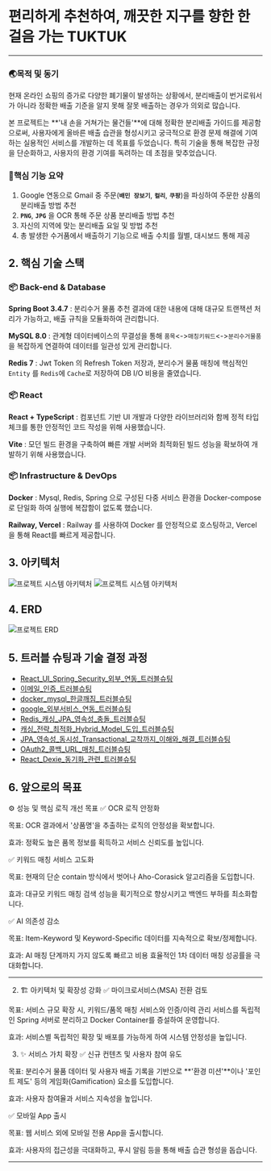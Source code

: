 # 편리하게 추천하여, 깨끗한 지구를 향한 한걸음 가는 TUKTUK
---
### 🌏목적 및 동기
현재 온라인 쇼핑의 증가로 다양한 폐기물이 발생하는 상황에서, 분리배출이 번거로워서가 아니라 정확한 배출 기준을 알지 못해 잘못 배출하는 경우가 의외로 많습니다.

본 프로젝트는 **'내 손을 거쳐가는 물건들'**에 대해 정확한 분리배출 가이드를 제공함으로써, 사용자에게 올바른 배출 습관을 형성시키고 궁극적으로 환경 문제 해결에 기여하는 실용적인 서비스를 개발하는 데 목표를 두었습니다. 특히 기술을 통해 복잡한 규정을 단순화하고, 사용자의 환경 기여를 독려하는 데 초점을 맞추었습니다.


### 🔑핵심 기능 요약
1. Google 연동으로 Gmail 중 주문(**`배민 장보기`**, **`컬리`**, **`쿠팡`**)을 파싱하여 주문한 상품의 분리배출 방법 추천
2. **`PNG`**, **`JPG`** 을 OCR 통해 주문 상품 분리배출 방법 추천
3. 자신의 지역에 맞는 분리배출 요일 및 방법 추천
4. 총 발생한 수거품에서 배출하기 기능으로 배출 수치를 월별, 대시보드 통해 제공

## 2. 핵심 기술 스택
### 📦 Back-end & Database
**Spring Boot 3.4.7** : 분리수거 물품 추천 결과에 대한 내용에 대해 대규모 트랜잭션 처리가 가능하고, 배출 규칙을 모듈화하여 관리합니다.

**MySQL 8.0** : 관계형 데이터베이스의 무결성을 통해 `품목`<->`매칭키워드`<->`분리수거물품`을 복잡하게 연결하여 데이터를 일관성 있게 관리합니다.

**Redis 7** : Jwt Token 의 Refresh Token 저장과, 분리수거 물품 매칭에 핵심적인 `Entity` 를 `Redis`에 `Cache`로 저장하여 DB I/O 비용을 줄였습니다.



### 📦 React
**React + TypeScript** : 컴포넌트 기반 UI 개발과 다양한 라이브러리와 함께 정적 타입 체크를 통한 안정적인 코드 작성을 위해 사용했습니다.

**Vite** : 모던 빌드 환경을 구축하여 빠른 개발 서버와 최적화된 빌드 성능을 확보하여 개발하기 위해 사용했습니다.



### 📦 Infrastructure & DevOps
**Docker** : Mysql, Redis, Spring 으로 구성된 다중 서비스 환경을 Docker-compose로 단일화 하여 실행에 복잡함이 없도록 했습니다.

**Railway, Vercel** : Railway 를 사용하여 Docker 를 안정적으로 호스팅하고, Vercel 을 통해 React를 빠르게 제공합니다.



## 3. 아키텍처
![프로젝트 시스템 아키텍처](docs/image/tuktuk_아키텍처_1.png)
![프로젝트 시스템 아키텍처](docs/image/tuktuk_아키텍처_2.png)

## 4. ERD
![프로젝트 ERD](docs/image//tuktuk_ERD.png)

## 5. 트러블 슈팅과 기술 결정 과정
* [React_UI_Spring_Security_외부_연동_트러블슈팅](https://dadaeun7.github.io/p-tuk-tuk/troubleshooting/react_ui_spring_security_external_connect.html)
* [이메일_인증_트러블슈팅](https://dadaeun7.github.io/p-tuk-tuk/troubleshooting/email_confirm.html)
* [docker_mysql_한글깨짐_트러블슈팅](https://dadaeun7.github.io/p-tuk-tuk/troubleshooting/docker_mysql_ko_error.html)
* [google_외부서비스_연동_트러블슈팅](https://dadaeun7.github.io/p-tuk-tuk/troubleshooting/google_connect.html)
* [Redis_캐싱_JPA_영속성_충돌_트러블슈팅](https://dadaeun7.github.io/p-tuk-tuk/troubleshooting/redis_caching_jpa_error.html)
* [캐싱_전략_최적화_Hybrid_Model_도입_트러블슈팅](https://dadaeun7.github.io/p-tuk-tuk/troubleshooting/hybrid_model.html)
* [JPA_영속성_동시성_Transactional_교착까지_이해와_해결_트러블슈팅](https://dadaeun7.github.io/p-tuk-tuk/troubleshooting/jpa_transactional_error.html)
* [OAuth2_콜백_URL_매칭_트러블슈팅](https://dadaeun7.github.io/p-tuk-tuk/troubleshooting/ouath2_callback_url_error.html)
* [React_Dexie_동기화_관련_트러블슈팅](https://dadaeun7.github.io/p-tuk-tuk/troubleshooting/react_dexie_sync.html)

## 6. 앞으로의 목표
⚙️ 성능 및 핵심 로직 개선 목표
✅ OCR 로직 안정화

목표: OCR 결과에서 '상품명'을 추출하는 로직의 안정성을 확보합니다.

효과: 정확도 높은 품목 정보를 획득하고 서비스 신뢰도를 높입니다.

✅ 키워드 매칭 서비스 고도화

목표: 현재의 단순 contain 방식에서 벗어나 Aho-Corasick 알고리즘을 도입합니다.

효과: 대규모 키워드 매칭 검색 성능을 획기적으로 향상시키고 백엔드 부하를 최소화합니다.

✅ AI 의존성 감소

목표: Item-Keyword 및 Keyword-Specific 데이터를 지속적으로 확보/정제합니다.

효과: AI 매칭 단계까지 가지 않도록 빠르고 비용 효율적인 1차 데이터 매칭 성공률을 극대화합니다.

---

2. 🏗️ 아키텍처 및 확장성 강화
✅ 마이크로서비스(MSA) 전환 검토

목표: 서비스 규모 확장 시, 키워드/품목 매칭 서비스와 인증/이력 관리 서비스를 독립적인 Spring 서버로 분리하고 Docker Container를 증설하여 운영합니다.

효과: 서비스별 독립적인 확장 및 배포를 가능하게 하여 시스템 안정성을 높입니다.

3. ✨ 서비스 가치 확장
✅ 신규 컨텐츠 및 사용자 참여 유도

목표: 분리수거 물품 데이터 및 사용자 배출 기록을 기반으로 **'환경 미션'**이나 '포인트 제도' 등의 게임화(Gamification) 요소를 도입합니다.

효과: 사용자 참여율과 서비스 지속성을 높입니다.

✅ 모바일 App 출시

목표: 웹 서비스 외에 모바일 전용 App을 출시합니다.

효과: 사용자의 접근성을 극대화하고, 푸시 알림 등을 통해 배출 습관 형성을 돕습니다.

---
